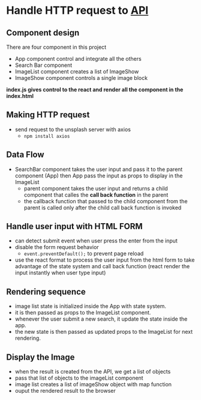 # Handle HTTP request to [API](https://unsplash.com/)
## Component design
There are four component in this project
- App component control and integrate all the others
- Search Bar component
- ImageList component creates a list of ImageShow
- ImageShow component controls a single image block

**index.js gives control to the react and render all the component
in the index.html**

## Making HTTP request
- send request to the unsplash server with axios
    - `npm install axios`

## Data Flow
- SearchBar component takes the user input and pass it to the parent
component (App) then App pass the input as props to display in the 
ImageList
    - parent component takes the user input and returns a child
    component that calles the **call back function** in the parent
    - the callback function that passed to the child component 
    from the parent is called only after the child call back 
    function is invoked


## Handle user input with **HTML FORM**
- can detect submit event when user press the enter from the input
- disable the form request behavior
    - `event.preventDefault();` to prevent page reload
- use the react format to process the user input from the html form to 
take advantage of the state system and call back function (react render 
the input instantly when user type input)

## Rendering sequence
- image list state is initialized inside the App with state system.
- it is then passed as props to the ImageList component.
- whenever the user submit a new search, it update the state inside
the app.
- the new state is then passed as updated props to the ImageList
for next rendering.

## Display the Image
- when the result is created from the API, we get a list of objects
- pass that list of objects to the imageList component
- image list creates a list of imageShow object with map function
- ouput the rendered result to the browser



